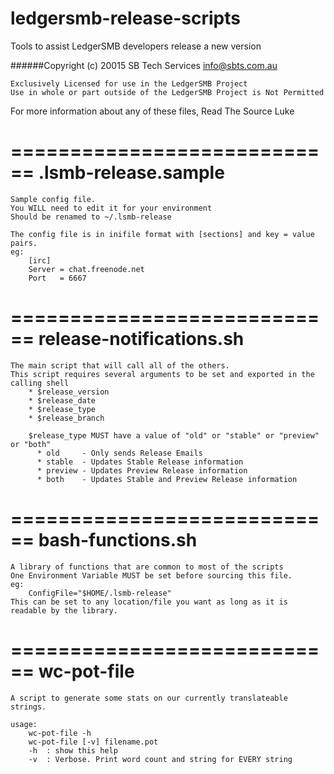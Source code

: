 # ledgersmb-release-scripts
Tools to assist LedgerSMB developers release a new version

######Copyright (c) 20015 SB Tech Services info@sbts.com.au

    Exclusively Licensed for use in the LedgerSMB Project
    Use in whole or part outside of the LedgerSMB Project is Not Permitted

For more information about any of these files, Read The Source Luke

============================
.lsmb-release.sample
============================
    Sample config file.
    You WILL need to edit it for your environment
    Should be renamed to ~/.lsmb-release
    
    The config file is in inifile format with [sections] and key = value pairs.
    eg:
        [irc]
        Server = chat.freenode.net
        Port   = 6667


============================
release-notifications.sh
============================
    The main script that will call all of the others.
    This script requires several arguments to be set and exported in the calling shell
        * $release_version
        * $release_date
        * $release_type
        * $release_branch

        $release_type MUST have a value of "old" or "stable" or "preview" or "both"
          * old     - Only sends Release Emails
          * stable  - Updates Stable Release information
          * preview - Updates Preview Release information
          * both    - Updates Stable and Preview Release information


============================
bash-functions.sh
============================
    A library of functions that are common to most of the scripts
    One Environment Variable MUST be set before sourcing this file.
    eg:
        ConfigFile="$HOME/.lsmb-release"
    This can be set to any location/file you want as long as it is readable by the library.

============================
wc-pot-file
============================
    A script to generate some stats on our currently translateable strings.

    usage:
        wc-pot-file -h
        wc-pot-file [-v] filename.pot
        -h  : show this help
        -v  : Verbose. Print word count and string for EVERY string
